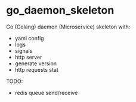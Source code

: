 # go_daemon_skeleton
Go (Golang) daemon (Microservice) skeleton with:
- yaml config
- logs
- signals
- http server
- generate version
- http requests stat

TODO:
- redis queue send/receive
